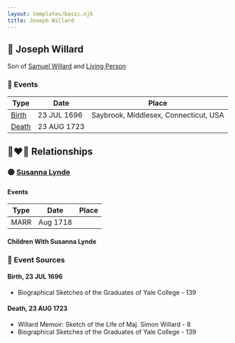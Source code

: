 ```yaml
---
layout: templates/basic.njk
title: Joseph Willard
---
```

## 🔵 Joseph Willard

Son of [Samuel Willard](/people/5/55389376) and [Living Person](/people/9/93595493)

### 📆 Events

Type | Date | Place
------ | ------ | ------
[Birth](#event-0) | 23 JUL 1696 | Saybrook, Middlesex, Connecticut, USA
[Death](#event-1) | 23 AUG 1723 |

## 👩‍❤️‍👨 Relationships

### 🟣 [Susanna Lynde](/people/5/55939954)

#### Events

Type | Date | Place
------ | ------ | ------
MARR | Aug 1718 |
#### Children With Susanna Lynde
### 📰 Event Sources

#### <a id="event-0"></a> Birth, 23 JUL 1696
* Biographical Sketches of the Graduates of Yale College  - 139

#### <a id="event-1"></a> Death, 23 AUG 1723
* Willard Memoir: Sketch of the Life of Maj. Simon Willard  - 8
* Biographical Sketches of the Graduates of Yale College  - 139